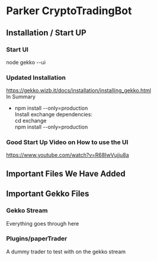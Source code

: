 # Parker CryptoTradingBot
## Installation / Start UP
### Start UI
node gekko --ui

### Updated Installation
https://gekko.wizb.it/docs/installation/installing_gekko.html <br/>
In Summary <br/>
- npm install --only=production <br/>
Install exchange dependencies:  
cd exchange  
npm install --only=production


### Good Start Up Video on How to use the UI
https://www.youtube.com/watch?v=R68IwVujju8a

## Important Files We Have Added


## Important Gekko Files

### Gekko Stream
Everything goes through here 

### Plugins/paperTrader
A dummy trader to test with on the gekko stream
